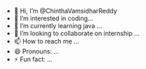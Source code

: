- 👋 Hi, I’m @ChinthaVamsidharReddy
- 👀 I’m interested in coding...
- 🌱 I’m currently learning java ...
- 💞️ I’m looking to collaborate on internship  ...
- 📫 How to reach me ...
- 😄 Pronouns: ...
- ⚡ Fun fact: ...

<!---
ChinthaVamsidharReddy/ChinthaVamsidharReddy is a ✨ special ✨ repository because its `README.md` (this file) appears on your GitHub profile.
You can click the Preview link to take a look at your changes.
--->
